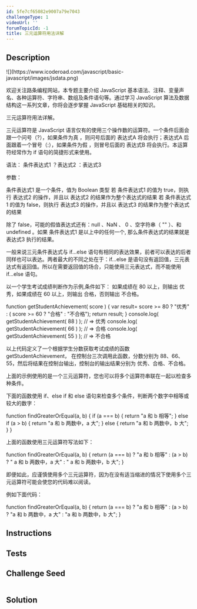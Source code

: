 ```yaml
---
id: 5fe7cf65082e9007a79e7043
challengeType: 1
videoUrl: ''
forumTopicId: -1
title: 三元运算符用法详解
---
```


## Description
<section id='description'>
![](https://www.icoderoad.com/javascript/basic-javascript/images/jsdata.png)

欢迎关注路条编程网站，本专题主要介绍 JavaScript 基本语法、注释、变量声名、各种运算符、字符串、数组及条件语句等。通过学习 JavaScript 算法及数据结构这一系列文章，你将会逐步掌握 JavaScript 基础相关的知识。
	
三元运算符用法详解。

三元运算符是 JavaScript 语言仅有的使用三个操作数的运算符。一个条件后面会跟一个问号（?），如果条件为真 ，则问号后面的 表达式A 将会执行；表达式A 后面跟着一个冒号（:），如果条件为假 ，则冒号后面的 表达式B 将会执行。本运算符经常作为 if 语句的简捷形式来使用。

语法：
条件表达式1 ？表达式2 ：表达式3

参数：

条件表达式1 是一个条件，值为 Boolean 类型
若 条件表达式1 的值为 true，则执行 表达式2 的操作，并且以 表达式2 的结果作为整个表达式的结果
若 条件表达式1 的值为 false，则执行 表达式3 的操作，并且以 表达式3 的结果作为整个表达式的结果

除了 false，可能的假值表达式还有：null 、NaN 、 0 、空字符串（ "" ）、和 undefined 。如果 条件表达式1 是以上中的任何一个, 那么条件表达式的结果就是 表达式3 执行的结果。

一般来说三元条件表达式与 if...else 语句有相同的表达效果，前者可以表达的后者同样也可以表达。两者最大的不同之处在于：if...else 是语句没有返回值，三元表达式有返回值。所以在需要返回值的场合，只能使用三元表达式，而不能使用 if...else 语句。

以一个学生考试成绩判断作为示例,条件如下：
如果成绩在 80 以上，则输出 优秀，如果成绩在 60 以上，则输出  合格，否则输出 不合格。

function getStudentAchievement( score ) {
    var result= score >= 80 ? "优秀" : (
        score >= 60 ? "合格" : "不合格");
    return result;
}
console.log( getStudentAchievement( 88 ) ); // => 优秀
console.log( getStudentAchievement( 66 ) ); // => 合格
console.log( getStudentAchievement( 55 ) ); // => 不合格

以上代码定义了一个根据学生分数获取考试成绩的函数 getStudentAchievement， 在控制台三次调用此函数，分数分别为 88、66、55，然后将结果在控制台输出，控制台的输出结果分别为 优秀、合格、不合格。

上面的示例使用的是一个三元运算符，您也可以将多个运算符串联在一起以检查多种条件。

下面的函数使用 if、else if 和 else 语句来检查多个条件，判断两个数字中相等或较大的数字：

function findGreaterOrEqual(a, b) {
  if (a === b) {
    return "a 和 b 相等";
  }
  else if (a > b) {
    return "a 和 b 两数中，a 大";
  }
  else {
    return "a 和 b 两数中，b 大";
  }
}

上面的函数使用三元运算符写法如下：

function findGreaterOrEqual(a, b) {
  return (a === b) ? "a 和 b 相等" 
    : (a > b) ? " a 和 b 两数中，a 大" 
    : " a 和 b 两数中，b 大";
}

即便如此，应谨慎使用多个三元运算符，因为在没有适当缩进的情况下使用多个三元运算符可能会使您的代码难以阅读。

例如下面代码：

function findGreaterOrEqual(a, b) {
  return (a === b) ? "a 和 b 相等" : (a > b) ? "a 和 b 两数中，a 大" : "a 和 b 两数中，b 大";
}

</section>

## Instructions
<section id='instructions'>

</section>

## Tests
<section id='tests'>

</section>

## Challenge Seed
<section id='challengeSeed'>

<div id='js-seed'>

```js

```

</div>



</section>

## Solution
<section id='solution'>


</section>
